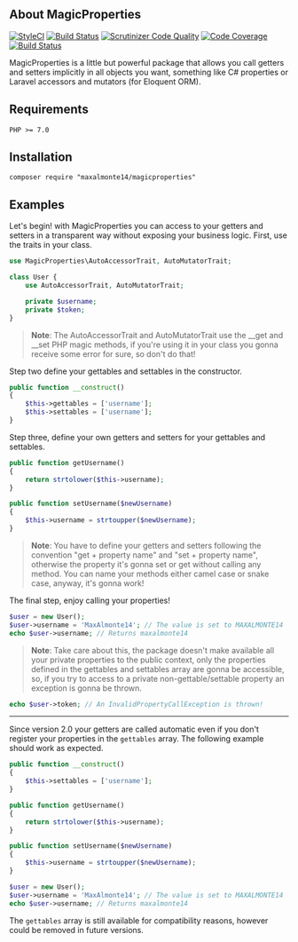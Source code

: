 ## About MagicProperties

[![StyleCI](https://github.styleci.io/repos/108140350/shield?branch=develop)](https://github.styleci.io/repos/108140350)
[![Build Status](https://travis-ci.org/maxalmonte14/magicproperties.svg?branch=master)](https://travis-ci.org/maxalmonte14/magicproperties)
[![Scrutinizer Code Quality](https://scrutinizer-ci.com/g/maxalmonte14/magicproperties/badges/quality-score.png?b=master)](https://scrutinizer-ci.com/g/maxalmonte14/magicproperties/?branch=master)
[![Code Coverage](https://scrutinizer-ci.com/g/maxalmonte14/magicproperties/badges/coverage.png?b=master)](https://scrutinizer-ci.com/g/maxalmonte14/magicproperties/?branch=master)
[![Build Status](https://scrutinizer-ci.com/g/maxalmonte14/magicproperties/badges/build.png?b=master)](https://scrutinizer-ci.com/g/maxalmonte14/magicproperties/build-status/master)

MagicProperties is a little but powerful package that allows you call getters and setters implicitly in all objects you want, something like C# properties or Laravel accessors and mutators (for Eloquent ORM).

## Requirements

```
PHP >= 7.0
```

## Installation

```
composer require "maxalmonte14/magicproperties"
```

## Examples

Let's begin! with MagicProperties you can access to your getters and setters in a transparent way without exposing your business logic. First, use the traits in your class.

```php
use MagicProperties\AutoAccessorTrait, AutoMutatorTrait;

class User {
    use AutoAccessorTrait, AutoMutatorTrait;

    private $username;
    private $token;
}
```

> **Note**: The AutoAccessorTrait and AutoMutatorTrait use the __get and __set PHP magic methods, if you're using it in your class you gonna receive some error for sure, so don't do that!

Step two define your gettables and settables in the constructor.

```php
public function __construct()
{
    $this->gettables = ['username'];
    $this->settables = ['username'];
}
```

Step three, define your own getters and setters for your gettables and settables.

```php
public function getUsername()
{
    return strtolower($this->username);
}

public function setUsername($newUsername)
{
    $this->username = strtoupper($newUsername);
}
```

> **Note**: You have to define your getters and setters following the convention "get + property name" and "set + property name", otherwise the property it's gonna set or get without calling any method. You can name your methods either camel case or snake case, anyway, it's gonna work!

The final step, enjoy calling your properties!

```php
$user = new User();
$user->username = 'MaxAlmonte14'; // The value is set to MAXALMONTE14
echo $user->username; // Returns maxalmonte14
```

> **Note**: Take care about this, the package doesn't make available all your private properties to the public context, only the properties defined in the gettables and settables array are gonna be accessible, so, if you try to access to a private non-gettable/settable property an exception is gonna be thrown.

```php
echo $user->token; // An InvalidPropertyCallException is thrown!
```

___

Since version 2.0 your getters are called automatic even if you don't register your properties in the `gettables` array. The following example should work as expected.

```php
public function __construct()
{
    $this->settables = ['username'];
}

public function getUsername()
{
    return strtolower($this->username);
}

public function setUsername($newUsername)
{
    $this->username = strtoupper($newUsername);
}
```

```php
$user = new User();
$user->username = 'MaxAlmonte14'; // The value is set to MAXALMONTE14
echo $user->username; // Returns maxalmonte14
```

The `gettables` array is still available for compatibility reasons, however could be removed in future versions.